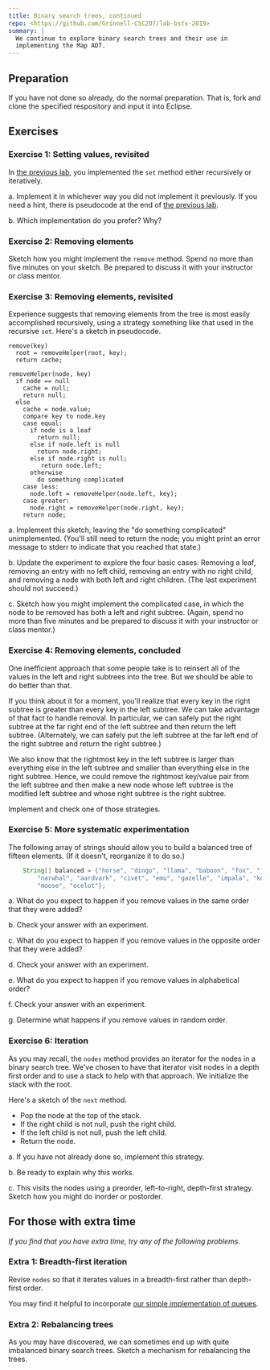 ```yaml
---
title: Binary search trees, continued
repo: <https://github.com/Grinnell-CSC207/lab-bsts-2019>
summary: |
  We continue to explore binary search trees and their use in 
  implementing the Map ADT.
---
```

Preparation
-----------

If you have not done so already, do the normal preparation.  That is,
fork and clone the specified respository and input it into Eclipse.

Exercises
---------

### Exercise 1: Setting values, revisited

In [the previous lab](../labs/binary-search-trees), you implemented
the `set` method either recursively or iteratively.  

a. Implement it in whichever way you did not implement it previously.
If you need a hint, there is pseudocode at the end of [the previous
lab](../labs/binary-search-trees).

b. Which implementation do you prefer?  Why?

### Exercise 2: Removing elements

Sketch how you might implement the `remove` method.  Spend no more than
five minutes on your sketch.  Be prepared to discuss it with your instructor
or class mentor.

### Exercise 3: Removing elements, revisited

Experience suggests that removing elements from the tree is most easily
accomplished recursively, using a strategy something like that used
in the recursive `set`.  Here's a sketch in pseudocode.

```text
remove(key)
  root = removeHelper(root, key);
  return cache;

removeHelper(node, key) 
  if node == null
    cache = null;
    return null;
  else
    cache = node.value;
    compare key to node.key
    case equal:
      if node is a leaf
        return null;
      else if node.left is null
        return node.right;
      else if node.right is null;
         return node.left;
      otherwise
        do something complicated
    case less:
      node.left = removeHelper(node.left, key);
    case greater:
      node.right = removeHelper(node.right, key);
    return node;
```

a. Implement this sketch, leaving the "do something complicated"
unimplemented.  (You'll still need to return the node; you might
print an error message to stderr to indicate that you reached that
state.)

b. Update the experiment to explore the four basic cases: Removing
a leaf, removing an entry with no left child, removing an entry
with no right child, and removing a node with both left and right
children.  (The last experiment should not succeed.)

c. Sketch how you might implement the complicated case, in which
the node to be removed has both a left and right subtree.  (Again,
spend no more than five minutes and be prepared to discuss it with
your instructor or class mentor.)

### Exercise 4: Removing elements, concluded

One inefficient approach that some people take is to reinsert all of
the values in the left and right subtrees into the tree.  But we should
be able to do better than that.

If you think about it for a moment, you'll realize that every key in
the right subtree is greater than every key in the left subtree.  We
can take advantage of that fact to handle removal.  In particular, we
can safely put the right subtree at the far right end of the left
subtree and then return the left subtree.  (Alternately, we can
safely put the left subtree at the far left end of the right subtree
and return the right subtree.)

We also know that the rightmost key in the left subtree is larger
than everything else in the left subtree and smaller than everything
else in the right subtree.  Hence, we could remove the rightmost
key/value pair from the left subtree and then make a new node
whose left subtree is the modified left subtree and whose right
subtree is the right subtree.

Implement and check one of those strategies.

### Exercise 5: More systematic experimentation

The following array of strings should allow you to build a balanced tree 
of fifteen elements.  (If it doesn't, reorganize it to do so.)

```java
    String[] balanced = {"horse", "dingo", "llama", "baboon", "fox", "jackal",
        "narwhal", "aardvark", "civet", "emu", "gazelle", "impala", "koala",
        "moose", "ocelot"};
```

a. What do you expect to happen if you remove values in the same order
that they were added?

b. Check your answer with an experiment.

c. What do you expect to happen if you remove values in the opposite order
that they were added?

d. Check your answer with an experiment.

e. What do you expect to happen if you remove values in alphabetical order?

f. Check your answer with an experiment.

g. Determine what happens if you remove values in random order.

### Exercise 6: Iteration

As you may recall, the `nodes` method provides an iterator for the nodes
in a binary search tree.  We've chosen to have that iterator visit nodes
in a depth first order and to use a stack to help with that approach.
We initialize the stack with the root.

Here's a sketch of the `next` method.

* Pop the node at the top of the stack.
* If the right child is not null, push the right child.
* If the left child is not null, push the left child.
* Return the node.

a. If you have not already done so, implement this strategy.

b. Be ready to explain why this works.

c. This visits the nodes using a preorder, left-to-right, depth-first
   strategy.  Sketch how you might do inorder or postorder.

For those with extra time
-------------------------

_If you find that you have extra time, try any of the following
problems._

### Extra 1: Breadth-first iteration

Revise `nodes` so that it iterates values in a breadth-first
rather than depth-first order.  

You may find it helpful to incorporate [our simple implementation
of queues](../files/SimpleQueue.java).

### Extra 2: Rebalancing trees

As you may have discovered, we can sometimes end up with quite
imbalanced binary search trees.  Sketch a mechanism for 
rebalancing the trees.
